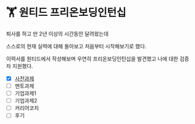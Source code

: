 # 🏋 원티드 프리온보딩인턴십

퇴사를 하고 만 2년 이상의 시간동안 달려왔는데

스스로의 현재 실력에 대해 돌아보고 처음부터 시작해보기로 했다.

이력서를 원티드에서 작성해보며 우연히 프리온보딩인턴십을 발견했고 나에 대한 검증차 지원했다.&#x20;



* [x] [사전과제](undefined.md)
* [ ] 멘토과제
* [ ] 기업과제1
* [ ] 기업과제2
* [ ] 커리어코치
* [ ] 후기
